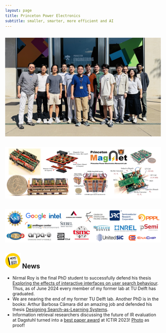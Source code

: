 ```yaml
---
layout: page
title: Princeton Power Electronics
subtitle: smaller, smarter, more efficient and AI
---
```


## <img src="/assets/img/group/group2025.jpg" width="800px">

## <img src="/assets/img/gallery/gallery.jpg" width="800px">

## <img src="/assets/img/sponsors/sponsors.jpg" width="800px">

## <img src="/assets/img/icons/news.png" height="50px"> News
- Nirmal Roy is the final PhD student to successfully defend his thesis [Exploring the effects of interactive interfaces on user search behaviour](https://research.tudelft.nl/en/publications/exploring-the-effects-of-interactive-interfaces-on-user-search-be). Thus, as of June 2024 every member of my former lab at TU Delft has graduated. 
- We are nearing the end of my former TU Delft lab. Another PhD is in the books: Arthur Barbosa Câmara did an amazing job and defended his thesis [Designing Search-as-Learning Systems](https://doi.org/10.4233/uuid:0fe3a6bb-1bc1-40e2-86b0-ec3d3aef9c77).
- Information retrieval researchers discussing the future of IR evaluation at Dagstuhl turned into a [best paper award](https://arxiv.org/abs/2304.09161) at ICTIR 2023! [Photo](https://twitter.com/CharlotteHase/status/1683290714145447936) as proof!